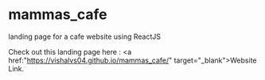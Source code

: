 <h1>mammas_cafe</h1>

landing page for a cafe website using ReactJS

Check out this landing page here : <a href:"https://vishalvs04.github.io/mammas_cafe/" target="_blank">Website Link</a>.<br>
